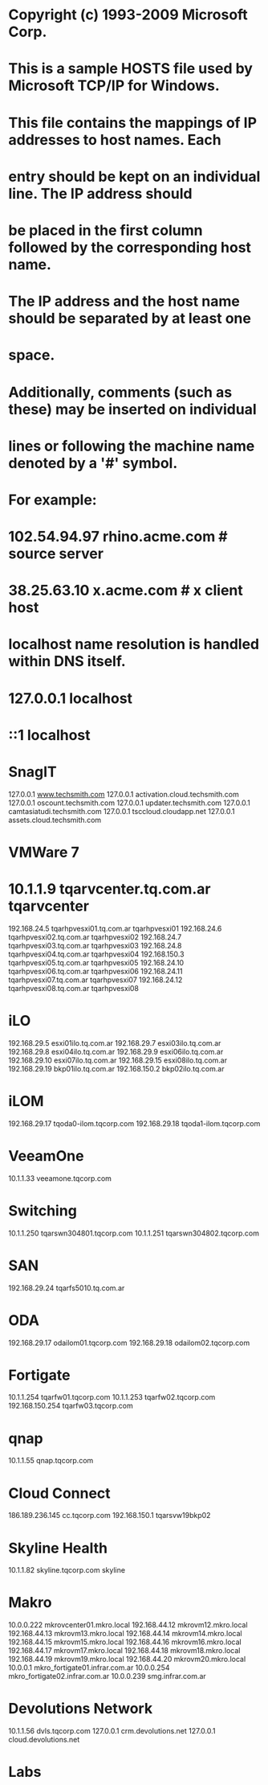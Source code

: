 # Copyright (c) 1993-2009 Microsoft Corp.
#
# This is a sample HOSTS file used by Microsoft TCP/IP for Windows.
#
# This file contains the mappings of IP addresses to host names. Each
# entry should be kept on an individual line. The IP address should
# be placed in the first column followed by the corresponding host name.
# The IP address and the host name should be separated by at least one
# space.
#
# Additionally, comments (such as these) may be inserted on individual
# lines or following the machine name denoted by a '#' symbol.
#
# For example:
#
#      102.54.94.97     rhino.acme.com          # source server
#       38.25.63.10     x.acme.com              # x client host

# localhost name resolution is handled within DNS itself.
#	127.0.0.1       localhost
#	::1             localhost

# SnagIT
127.0.0.1			www.techsmith.com
127.0.0.1			activation.cloud.techsmith.com
127.0.0.1			oscount.techsmith.com
127.0.0.1			updater.techsmith.com
127.0.0.1			camtasiatudi.techsmith.com
127.0.0.1			tsccloud.cloudapp.net
127.0.0.1			assets.cloud.techsmith.com

# VMWare 7
# 10.1.1.9			tqarvcenter.tq.com.ar	tqarvcenter
192.168.24.5		tqarhpvesxi01.tq.com.ar	tqarhpvesxi01
192.168.24.6		tqarhpvesxi02.tq.com.ar	tqarhpvesxi02
192.168.24.7		tqarhpvesxi03.tq.com.ar	tqarhpvesxi03
192.168.24.8		tqarhpvesxi04.tq.com.ar	tqarhpvesxi04
192.168.150.3		tqarhpvesxi05.tq.com.ar	tqarhpvesxi05
192.168.24.10		tqarhpvesxi06.tq.com.ar	tqarhpvesxi06
192.168.24.11		tqarhpvesxi07.tq.com.ar	tqarhpvesxi07
192.168.24.12		tqarhpvesxi08.tq.com.ar	tqarhpvesxi08

# iLO
192.168.29.5        esxi01ilo.tq.com.ar
192.168.29.7        esxi03ilo.tq.com.ar
192.168.29.8        esxi04ilo.tq.com.ar
192.168.29.9        esxi06ilo.tq.com.ar
192.168.29.10       esxi07ilo.tq.com.ar
192.168.29.15       esxi08ilo.tq.com.ar
192.168.29.19       bkp01ilo.tq.com.ar
192.168.150.2       bkp02ilo.tq.com.ar

# iLOM
192.168.29.17		tqoda0-ilom.tqcorp.com
192.168.29.18		tqoda1-ilom.tqcorp.com

# VeeamOne
10.1.1.33			veeamone.tqcorp.com

# Switching
10.1.1.250          tqarswn304801.tqcorp.com
10.1.1.251          tqarswn304802.tqcorp.com

# SAN
192.168.29.24       tqarfs5010.tq.com.ar

# ODA
192.168.29.17       odailom01.tqcorp.com
192.168.29.18       odailom02.tqcorp.com

# Fortigate
10.1.1.254          tqarfw01.tqcorp.com
10.1.1.253          tqarfw02.tqcorp.com
192.168.150.254     tqarfw03.tqcorp.com

# qnap
10.1.1.55           qnap.tqcorp.com

# Cloud Connect
186.189.236.145		cc.tqcorp.com
192.168.150.1		tqarsvw19bkp02

# Skyline Health
10.1.1.82           skyline.tqcorp.com skyline

# Makro
10.0.0.222		mkrovcenter01.mkro.local
192.168.44.12	mkrovm12.mkro.local
192.168.44.13	mkrovm13.mkro.local
192.168.44.14	mkrovm14.mkro.local
192.168.44.15	mkrovm15.mkro.local
192.168.44.16	mkrovm16.mkro.local
192.168.44.17	mkrovm17.mkro.local
192.168.44.18	mkrovm18.mkro.local
192.168.44.19	mkrovm19.mkro.local
192.168.44.20	mkrovm20.mkro.local
10.0.0.1		mkro_fortigate01.infrar.com.ar
10.0.0.254		mkro_fortigate02.infrar.com.ar
10.0.0.239		smg.infrar.com.ar

# Devolutions Network
10.1.1.56			dvls.tqcorp.com
127.0.0.1			crm.devolutions.net
127.0.0.1			cloud.devolutions.net

# Labs
